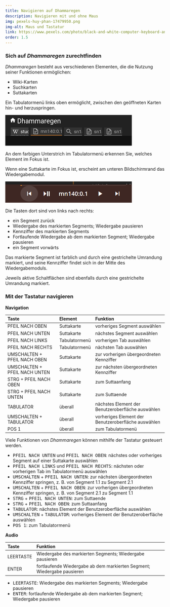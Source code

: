 ```yaml
---
title: Navigieren auf Dhammaregen
description: Navigieren mit und ohne Maus
img: pexels-huy-phan-17479950.png
img-alt: Maus und Tastatur
link: https://www.pexels.com/photo/black-and-white-computer-keyboard-and-a-mouse-17479950/
order: 1.5
---
```


### Sich auf *Dhammaregen* zurechtfinden
*Dhammaregen* besteht aus verschiedenen Elementen, die die Nutzung seiner Funktionen ermöglichen:
- Wiki-Karten
- Suchkarten
- Suttakarten

Ein Tabulatormenü links oben ermöglicht, zwischen den geöffneten Karten hin- und herzuspringen.

<p><img src="img/tabs.png" class="ebt-image" alt="Bildschirmfoto von Suchfeld mit Wort Wasser und Suchbegriffen" style="width: 400px;"></p>

An dem farbigen Unterstrich im Tabulatormenü erkennen Sie, welches Element im Fokus ist. 

Wenn eine Suttakarte im Fokus ist, erscheint am unteren Bildschirmrand das Wiedergabemodul.

<p><img src="img/play.png" class="ebt-image" alt="Bildschirmfoto von Wiedergabemodul" style="width: 400px;"></p>

Die Tasten dort sind von links nach rechts:
- ein Segment zurück
- Wiedergabe des markierten Segments; Wiedergabe pausieren
- Kennziffer des markierten Segments
- Fortlaufende Wiedergabe ab dem markierten Segment; Wiedergabe pausieren
- ein Segment vorwärts

Das markierte Segment ist farblich und durch eine gestrichelte Umrandung markiert, und seine Kennziffer findet sich in der Mitte des Wiedergabemoduls.

Jeweils aktive Schaltflächen sind ebenfalls durch eine gestrichelte Umrandung markiert.

### Mit der Tastatur navigieren

**Navigation**

| Taste | Element | Funktion |
| :---- | :---- | :---- |
| PFEIL NACH OBEN | Suttakarte | vorheriges Segment auswählen |
| PFEIL NACH UNTEN | Suttakarte | nächstes Segment auswählen |
| PFEIL NACH LINKS | Tabulatormenü | vorherigen Tab auswählen |
| PFEIL NACH RECHTS | Tabulatormenü | nächsten Tab auswählen |
| UMSCHALTEN + PFEIL NACH OBEN | Suttakarte | zur vorherigen übergeordneten Kennziffer |
| UMSCHALTEN + PFEIL NACH UNTEN | Suttakarte | zur nächsten übergeordneten Kennziffer |
| STRG + PFEIL NACH OBEN | Suttakarte | zum Suttaanfang |
| STRG + PFEIL NACH UNTEN | Suttakarte | zum Suttaende |
| TABULATOR | überall | nächstes Element der Benutzeroberfläche auswählen |
| UMSCHALTEN + TABULATOR | überall | vorheriges Element der Benutzeroberfläche auswählen |
| POS 1 | überall | zum Tabulatormenü |


Viele Funktionen von *Dhammaregen* können mithilfe der Tastatur gesteuert werden. 
- <kbd>PFEIL NACH UNTEN</kbd> und <kbd>PFEIL NACH OBEN</kbd>: nächstes oder vorheriges Segment auf einer Suttakarte auswählen
- <kbd>PFEIL NACH LINKS</kbd> und <kbd>PFEIL NACH RECHTS</kbd>: nächsten oder vorherigen Tab im Tabulatormenü auswählen
- <kbd>UMSCHALTEN</kbd> + <kbd>PFEIL NACH UNTEN</kbd>: zur nächsten übergeordneten Kennziffer springen, z. B. von Segment 1.1 zu Segment 2.1
- <kbd>UMSCHALTEN</kbd> + <kbd>PFEIL NACH OBEN</kbd>: zur vorherigen übergeordneten Kennziffer springen, z. B. von Segment 2.1 zu Segment 1.1
- <kbd>STRG</kbd> + <kbd>PFEIL NACH UNTEN</kbd>: zum Suttaende
- <kbd>STRG</kbd> + <kbd>PFEIL NACH OBEN</kbd>: zum Suttaanfang
- <kbd>TABULATOR</kbd>: nächstes Element der Benutzeroberfläche auswählen
- <kbd>UMSCHALTEN</kbd> + <kbd>TABULATOR</kbd>: vorheriges Element der Benutzeroberfläche auswählen
- <kbd>POS 1</kbd>: zum Tabulatormenü

**Audio**

| Taste | Funktion |
| :---- | :---- |
| LEERTASTE | Wiedergabe des markierten Segments; Wiedergabe pausieren |
| ENTER | fortlaufende Wiedergabe ab dem markierten Segment; Wiedergabe pausieren |



- <kbd>LEERTASTE</kbd>: Wiedergabe des markierten Segments; Wiedergabe pausieren
- <kbd>ENTER</kbd>: fortlaufende Wiedergabe ab dem markierten Segment; Wiedergabe pausieren



